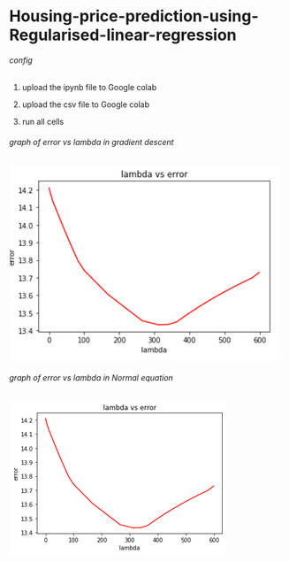 # Housing-price-prediction-using-Regularised-linear-regression
###### config
1. upload the ipynb file to Google colab

2. upload the csv file to Google colab 

3. run all cells





###### graph of error vs lambda in gradient descent
![g](https://github.com/AmritanshuMukherjee/House_Prediction_Model/blob/bf86ec00aa35715117bd78448aef63b0d7faeaee/NormalEquation.png)


###### graph of error vs lambda in Normal equation
![g](https://raw.githubusercontent.com/SouravG/Housing-price-prediction-using-Regularised-linear-regression/master/download.png)
